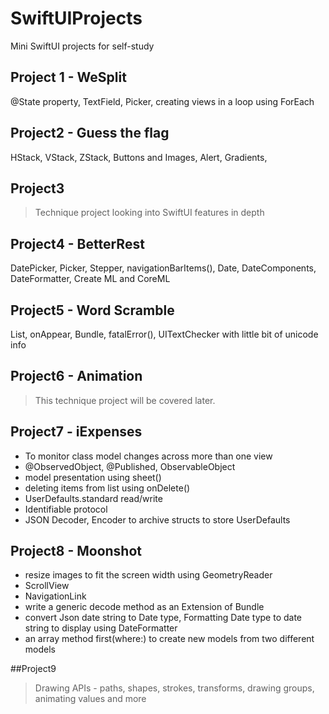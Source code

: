 # SwiftUIProjects
Mini SwiftUI projects for self-study

## Project 1 - WeSplit
@State property, TextField, Picker, creating views in a loop using ForEach

## Project2 - Guess the flag
HStack, VStack, ZStack, Buttons and Images, Alert, Gradients, 

## Project3 
> Technique project looking into SwiftUI features in depth

## Project4 - BetterRest
DatePicker, Picker, Stepper, navigationBarItems(), Date, DateComponents, DateFormatter, Create ML and CoreML

## Project5 - Word Scramble
List, onAppear, Bundle, fatalError(), UITextChecker with little bit of unicode info

## Project6 - Animation
> This technique project will be covered later.

## Project7 - iExpenses
- To monitor class model changes across more than one view
- @ObservedObject, @Published, ObservableObject
- model presentation using sheet()
- deleting items from list using onDelete()
- UserDefaults.standard read/write
- Identifiable protocol
- JSON Decoder, Encoder to archive structs to store UserDefaults

## Project8 - Moonshot
- resize images to fit the screen width using GeometryReader
- ScrollView
- NavigationLink
- write a generic decode method as an Extension of Bundle
- convert Json date string to Date type, Formatting Date type to date string to display using DateFormatter
- an array method first(where:) to create new models from two different models

##Project9
> Drawing APIs - paths, shapes, strokes, transforms, drawing groups, animating values and more

